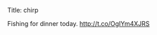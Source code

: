 Title: chirp

Fishing for dinner today. <a href="http://t.co/OgIYm4XJRS">http://t.co/OgIYm4XJRS</a>
